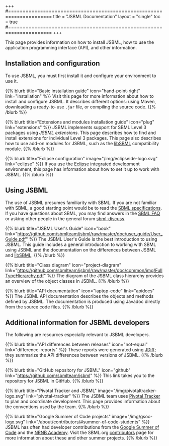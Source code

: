 +++
#=====================================================================
title  = "JSBML Documentation"
layout = "single"
toc    = true
#=====================================================================
+++

This page provides information on how to install JSBML, how to use the application programming interface (API), and other information.


## Installation and configuration

To use JSBML, you must first install it and configure your environment to use it.

{{% blurb title="Basic installation guide" icon="hand-point-right" link="installation" %}}
Visit this page for more information about how to install and configure JSBML. It describes different options: using Maven, downloading a ready-to-use `.jar` file, or compiling the source code.
{{% /blurb %}}

{{% blurb title="Extensions and modules installation guide" icon="plug" link="extensions" %}}
JSBML implements support for SBML Level 3 packages using _JSBML extensions_. This page describes how to find and install extensions for individual Level&nbsp;3 packages. This page also describes how to use add-on modules for JSBML, such as the [libSBML](/software/libsbml) compatibility module.
{{% /blurb %}}

{{% blurb title="Eclipse configuration" image="/img/eclipseide-logo.svg" link="eclipse" %}}
If you use the [Eclipse](https://www.eclipse.org) integrated development environment, this page has information about how to set it up to work with JSBML.
{{% /blurb %}}


## Using JSBML

The use of JSBML presumes familiarity with SBML.  If you are not familiar with SBML, a good starting point would be to read the [SBML specifications](/documents/specifications). If you have questions about SBML, you may find answers in the [SBML FAQ](/documents/faq) or asking other people in the general forum [sbml-discuss](https://groups.google.com/d/forum/sbml-discuss).

{{% blurb title="JSBML User's Guide" icon="book" link="https://github.com/sbmlteam/jsbml/raw/master/doc/user_guide/User_Guide.pdf" %}}
The JSBML User's Guide is the best introduction to using JSBML.  This guide includes a general introduction to working with SBML using JSBML and the documentation on the differences between JSBML and [libSBML](/software/libsbml).
{{% /blurb %}}

{{% blurb title="Class diagram" icon="project-diagram" link="https://github.com/sbmlteam/jsbml/raw/master/doc/common/img/FullTypeHierarchy.pdf" %}}
The diagram of the JSBML class hierarchy provides an overview of the object classes in JSBML.
{{% /blurb %}}

{{% blurb title="API documentation" icon="laptop-code" link="apidocs" %}}
The JSBML API documentation describes the objects and methods defined by JSBML. The documentation is produced using Javadoc directly from the source code files.
{{% /blurb %}}


## Additional information for JSBML developers

The following are resources especially relevant to JSBML developers.

{{% blurb title="API differences between releases" icon="not-equal" link="difference-reports" %}}
These reports were generated using [JDiff](http://javadiff.sourceforge.net); they summarize the API differences between versions of JSBML.
{{% /blurb %}}

{{% blurb title="GitHub repository for JSBML" icon="github" link="https://github.com/sbmlteam/jsbml" %}}
This link takes you to the repository for JSBML in GitHub.
{{% /blurb %}}

{{% blurb title="Pivotal Tracker and JSBML" image="/img/pivotaltracker-logo.svg" link="pivotal-tracker" %}}
The JSBML team uses [Pivotal Tracker](http://pivotaltracker.com) to plan and coordinate development.  This page provides information about the conventions used by the team.
{{% /blurb %}}

{{% blurb title="Google Summer of Code projects" image="/img/gsoc-logo.svg" link="/about/contributors/#summer-of-code-students" %}}
JSBML has often had developer contributions from the [Google Summer of Code](https://summerofcode.withgoogle.com) and the [NRNB Academy](http://nrnb.org/gsoc.html).  Visit the SBML.org [contributors](/about/contributors/#summer-of-code-students) page for more information about these and other summer projects.
{{% /blurb %}}




<!-- Leave this empty heading to work around a bug in TOC generation -->
### 
